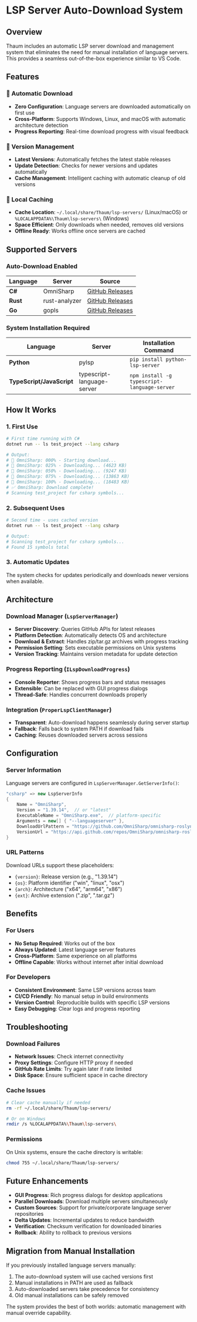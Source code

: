 # LSP Server Auto-Download System

## Overview

Thaum includes an automatic LSP server download and management system that eliminates the need for manual installation of language servers. This provides a seamless out-of-the-box experience similar to VS Code.

## Features

### 🚀 Automatic Download
- **Zero Configuration**: Language servers are downloaded automatically on first use
- **Cross-Platform**: Supports Windows, Linux, and macOS with automatic architecture detection
- **Progress Reporting**: Real-time download progress with visual feedback

### 🔄 Version Management
- **Latest Versions**: Automatically fetches the latest stable releases
- **Update Detection**: Checks for newer versions and updates automatically
- **Cache Management**: Intelligent caching with automatic cleanup of old versions

### 📁 Local Caching
- **Cache Location**: `~/.local/share/Thaum/lsp-servers/` (Linux/macOS) or `%LOCALAPPDATA%\Thaum\lsp-servers\` (Windows)
- **Space Efficient**: Only downloads when needed, removes old versions
- **Offline Ready**: Works offline once servers are cached

## Supported Servers

### Auto-Download Enabled

| Language | Server | Source |
|----------|---------|---------|
| **C#** | OmniSharp | [GitHub Releases](https://github.com/OmniSharp/omnisharp-roslyn/releases) |
| **Rust** | rust-analyzer | [GitHub Releases](https://github.com/rust-lang/rust-analyzer/releases) |
| **Go** | gopls | [GitHub Releases](https://github.com/golang/tools/releases) |

### System Installation Required

| Language | Server | Installation Command |
|----------|---------|---------------------|
| **Python** | pylsp | `pip install python-lsp-server` |
| **TypeScript/JavaScript** | typescript-language-server | `npm install -g typescript-language-server` |

## How It Works

### 1. First Use
```bash
# First time running with C#
dotnet run -- ls test_project --lang csharp

# Output:
# 🔽 OmniSharp: 000% - Starting download...
# 🔽 OmniSharp: 025% - Downloading... (4623 KB)
# 🔽 OmniSharp: 050% - Downloading... (9247 KB)  
# 🔽 OmniSharp: 075% - Downloading... (13863 KB)
# 🔽 OmniSharp: 100% - Downloading... (18483 KB)
# ✅ OmniSharp: Download complete!
# Scanning test_project for csharp symbols...
```

### 2. Subsequent Uses
```bash
# Second time - uses cached version
dotnet run -- ls test_project --lang csharp

# Output:
# Scanning test_project for csharp symbols...
# Found 15 symbols total
```

### 3. Automatic Updates
The system checks for updates periodically and downloads newer versions when available.

## Architecture

### Download Manager (`LspServerManager`)
- **Server Discovery**: Queries GitHub APIs for latest releases
- **Platform Detection**: Automatically detects OS and architecture
- **Download & Extract**: Handles zip/tar.gz archives with progress tracking
- **Permission Setting**: Sets executable permissions on Unix systems
- **Version Tracking**: Maintains version metadata for update detection

### Progress Reporting (`ILspDownloadProgress`)
- **Console Reporter**: Shows progress bars and status messages
- **Extensible**: Can be replaced with GUI progress dialogs
- **Thread-Safe**: Handles concurrent downloads properly

### Integration (`ProperLspClientManager`)
- **Transparent**: Auto-download happens seamlessly during server startup
- **Fallback**: Falls back to system PATH if download fails
- **Caching**: Reuses downloaded servers across sessions

## Configuration

### Server Information
Language servers are configured in `LspServerManager.GetServerInfo()`:

```csharp
"csharp" => new LspServerInfo
{
    Name = "OmniSharp",
    Version = "1.39.14",  // or "latest"
    ExecutableName = "OmniSharp.exe",  // platform-specific
    Arguments = new[] { "--languageserver" },
    DownloadUrlPattern = "https://github.com/OmniSharp/omnisharp-roslyn/releases/download/v{version}/omnisharp-{os}-{arch}{ext}",
    VersionUrl = "https://api.github.com/repos/OmniSharp/omnisharp-roslyn/releases/latest"
}
```

### URL Patterns
Download URLs support these placeholders:
- `{version}`: Release version (e.g., "1.39.14")
- `{os}`: Platform identifier ("win", "linux", "osx")  
- `{arch}`: Architecture ("x64", "arm64", "x86")
- `{ext}`: Archive extension (".zip", ".tar.gz")

## Benefits

### For Users
- **No Setup Required**: Works out of the box
- **Always Updated**: Latest language server features
- **Cross-Platform**: Same experience on all platforms
- **Offline Capable**: Works without internet after initial download

### For Developers
- **Consistent Environment**: Same LSP versions across team
- **CI/CD Friendly**: No manual setup in build environments
- **Version Control**: Reproducible builds with specific LSP versions
- **Easy Debugging**: Clear logs and progress reporting

## Troubleshooting

### Download Failures
- **Network Issues**: Check internet connectivity
- **Proxy Settings**: Configure HTTP proxy if needed
- **GitHub Rate Limits**: Try again later if rate limited
- **Disk Space**: Ensure sufficient space in cache directory

### Cache Issues
```bash
# Clear cache manually if needed
rm -rf ~/.local/share/Thaum/lsp-servers/

# Or on Windows
rmdir /s %LOCALAPPDATA%\Thaum\lsp-servers\
```

### Permissions
On Unix systems, ensure the cache directory is writable:
```bash
chmod 755 ~/.local/share/Thaum/lsp-servers/
```

## Future Enhancements

- **GUI Progress**: Rich progress dialogs for desktop applications
- **Parallel Downloads**: Download multiple servers simultaneously  
- **Custom Sources**: Support for private/corporate language server repositories
- **Delta Updates**: Incremental updates to reduce bandwidth
- **Verification**: Checksum verification for downloaded binaries
- **Rollback**: Ability to rollback to previous versions

## Migration from Manual Installation

If you previously installed language servers manually:
1. The auto-download system will use cached versions first
2. Manual installations in PATH are used as fallback
3. Auto-downloaded servers take precedence for consistency
4. Old manual installations can be safely removed

The system provides the best of both worlds: automatic management with manual override capability.